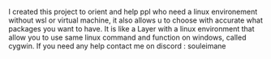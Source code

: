 I created this project to orient and help ppl who need a linux environement without wsl or virtual machine, it also allows u to choose with accurate what packages you want to have.
It is like a Layer with a linux environment that allow you to use same linux command and function on windows, called cygwin.
If you need any help contact me on discord : souleimane
